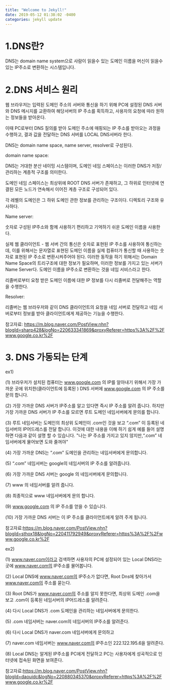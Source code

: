 ```yaml
---
title: "Welcome to Jekyll!"
date: 2019-05-12 01:38:02 -0400
categories: jekyll update
---
```

# 1.DNS란?

DNS는 domain name system으로 사람이 읽을수 있는 도메인 이름을 머신이 읽을수 있는 IP주소로 변환하는 시스템입니다.

# 2.DNS 서비스 원리

웹 브라우저는 입력된 도메인 주소의 서버와 통신을 하기 위해 PC에 설정된 DNS 서버와 DNS 메시지를 교환하여
해당서버의 IP 주소를 획득하고, 사용자의 요청에 따라 원하는 정보들을 받아온다.

이때 PC로부터 DNS 질의를 받아 도메인 주소에 매핑되는 IP 주소를 받아오는 과정을 수행하고, 
결과 값을 전달하는 DNS 서버를 LOCAL DNS서버라 한다.

DNS는 domain name space, name server, resolver로 구성된다.

domain name space:

DNS는 거대한 분산 네이밍 시스템이며, 도메인 네임 스페이스는 이러한 DNS가 저장/관리하는 계층적 구조를 의미한다.

도메인 네임 스페이스는 최상위에 ROOT DNS 서버가 존재하고, 그 하위로 인터넷에 연결된 모든 노드가 연속해서 이어진 계층 구조로 구성되어 있다.

각 레벨의 도메인은 그 하위 도메인 관한 정보를 관리하는 구조이다. 디렉토리 구조와 유사하다.

Name server:

숫자로 구성된 IP주소와 함께 사용하기 편리하고 기억하기 쉬운 도메인 이름을 사용한다. 

실제 웹 클라이언트 - 웹 서버 간의 통신은 숫자로 표현된 IP 주소를 사용하여 통신하는데, 이를 위해서는 문자열로 표현된 도메인 이름을
실제 컴퓨터가 통신할 때 사용하는 숫자로 표현된 IP 주소로 변환시켜주어야 된다. 이러한 동작을 하기 위해서는 Domain Name Space의 트리구조에
대한 정보가 필요하며, 이러한 정보를 가지고 있는 서버가 Name Server다. 도메인 이름을 IP주소로 변환하는 것을 네임 서비스라고 한다.

리졸버로부터 요청 받은 도메인 이름에 대한 IP 정보를 다시 리졸버로 전달해주는 역할을 수행한다.

Resolver:

리졸버는 웹 브라우저와 같이 DNS 클라이언트의 요청을 네임 서버로 전달하고 네임 서버로부터 정보를 받아 클라이언트에게 제공하는 기능을 수행한다.

참고자료: https://m.blog.naver.com/PostView.nhn?blogId=sharp428&logNo=220633341869&proxyReferer=https%3A%2F%2Fwww.google.co.kr%2F

# 3. DNS 가동되는 단계

ex1)

(1) 브라우저가 설치된 컴퓨터는 www.google.com 의 IP를 알아내기 위해서 가장 가까운 곳에 위치한(클라이언트에 등록된 ) DNS 서버에 www.google.com 의 IP 주소를 문의 합니다.

(2) 가장 가까운 DNS 서버가 IP주소를 알고 있다면 즉시 IP 주소를 알려 줍니다. 하지만 가장 가까운 DNS 서버가 IP 주소를 모르면 루트 도메인 네임서버에게 문의를 합니다. 

(3) 루트 네임서버는 도메인의 최상위 도메인이 .com인 것을 보고 “.com” 이 등록된 네임서버의 IP어드레스를 전달 합니다. 
이것에 대한 내용을 이해 하기 쉽게 예를 들어 설명 하면 다음과 같이 설명 할 수 있습니다. "나는 IP 주소를 가지고 있지 않지만,“.com” 네임서버에게 물어보면 도와 줄꺼야"  

(4) 가장 가까운 DNS는 “.com” 도메인을 관리하는 네임서버에게 문의합니다. 

(5) “.com” 네임서버는 google의 네임서버의 IP 주소를 알려줍니다. 

(6) 가장 가까운 DNS 서버는 google 의 네임서버에게 문의합니다. 

(7) www 의 네임서버를 알려 줍니다. 

(8) 최종적으로 www 네임서버에게 문의  합니다. 

(9) www.google.com 의 IP 주소를 얻을 수 있습니다. 

(10) 가장 가까운 DNS 서버는 이 IP 주소를 클라이언트에게 알려 주게 됩니다.

참고자료:https://m.blog.naver.com/PostView.nhn?blogId=sthox18&logNo=220411792949&proxyReferer=https%3A%2F%2Fwww.google.co.kr%2F


ex2)

(1) www.naver.com이라고 검색하면 사용자의 PC에 설정되어 있는 Local DNS라는 곳에 www.naver.com의 IP주소를 물어봅니다.

(2) Local DNS에 www.naver.com의 IP주소가 없다면, Root Dns에 찾아가서 www.naver.com의 주소를 묻는다.

(3) Root DNS가 www.naver.com의 주소를 알지 못한다면, 최상위 도메인 .com을 보고 .com이 등록된 네임서버의 IP어드레스를 알려준다.

(4) 다시 Local DNS가 .com 도메인을 관리하는 네임서버에게 문의한다.

(5) .com 네임서버는 naver.com의 네임서버의 IP주소를 알려준다.

(6) 다시 Local DNS가 naver.com 네임서버에게 문의하고

(7) naver.com 네임서버는 www.naver.com의 IP주소인 222.122.195.6을 알려준다.

(8) Local DNS는 알게된 IP주소를 PC에게 전달하고 PC는 사용자에게 성곡적으로 인터넷에 접속된 화면을 보여준다.

참고자료:https://m.blog.naver.com/PostView.nhn?blogId=daouidc&logNo=220880345370&proxyReferer=https%3A%2F%2Fwww.google.co.kr%2F

